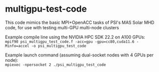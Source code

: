 # multigpu-test-code
This code mimics the basic MPI+OpenACC tasks of PSI's MAS Solar MHD code, for use with testing multi-GPU multi-node clusters
  
Example compile line using the NVIDIA HPC SDK 22.2 on A100 GPUs:  
`mpif90 psi_multigpu_test_code.f -acc=gpu -gpu=cc80,cuda11.6 -Minfo=accel -o psi_multigpu_test_code`
  
Example launch command (assuming dual-socket nodes with 4 GPUs per node):  
`mpiexec -npersocket 2 ./psi_multigpu_test_code`  
